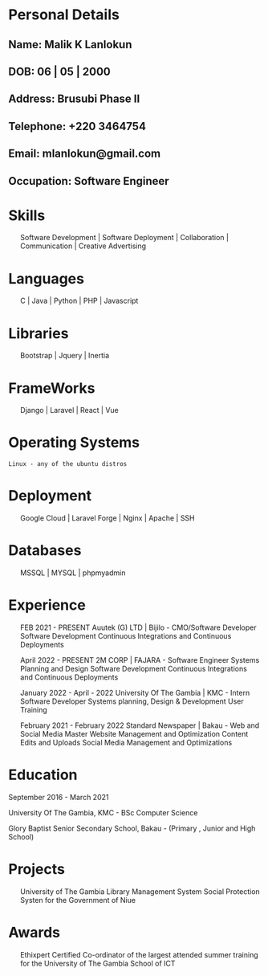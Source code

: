 # Personal Details

<h2>Name:  Malik K Lanlokun</h2>

<h2>DOB:  06 | 05 | 2000</h2>

<h2>Address:  Brusubi Phase II</h2>

<h2>Telephone:  +220 3464754</h2>

<h2>Email:  mlanlokun@gmail.com</h2>

<h2>Occupation:  Software Engineer</h2>

# Skills

<ul>
    Software Development |
    Software Deployment |
    Collaboration |
    Communication |
    Creative Advertising

</ul>

# Languages

<ul>
    C |
    Java |
    Python |
    PHP |
    Javascript
</ul>

# Libraries

<ul>
    Bootstrap |
    Jquery |
    Inertia 
</ul>

# FrameWorks
<ul>
    Django |
    Laravel |
    React |
    Vue
</ul>

# Operating Systems

    Linux - any of the ubuntu distros

# Deployment

<ul>
    Google Cloud |
    Laravel Forge |
    Nginx |
    Apache |
    SSH 
</ul>

# Databases

<ul>
    MSSQL |
    MYSQL |
    phpmyadmin
</ul>


# Experience


<ol>
FEB  2021 - PRESENT
Auutek (G) LTD |  Bijilo - CMO/Software Developer 
Software Development
Continuous Integrations and Continuous Deployments
</ol>

<ol>
April  2022 - PRESENT
2M CORP |  FAJARA - Software Engineer
Systems Planning and Design
Software Development
Continuous Integrations and Continuous Deployments
</ol>

<ol>
January  2022 - April - 2022
University Of The Gambia | KMC - Intern Software Developer
Systems planning, Design & Development
User Training 
</ol>

<ol>
February 2021 - February 2022
Standard Newspaper |  Bakau - Web and Social Media Master
Website Management and Optimization
Content Edits and Uploads 
Social Media Management and Optimizations
</ol>

# Education


September  2016 - March  2021

University Of The Gambia, KMC - BSc Computer Science

Glory Baptist Senior Secondary School, Bakau - (Primary , Junior and High School)

# Projects 
<ol>
 University of The Gambia Library Management System
 Social Protection Systen for the Government of Niue

</ol>

# Awards

<ol>
Ethixpert Certified
Co-ordinator of the largest attended summer training for the University of The Gambia School of ICT
<ol>